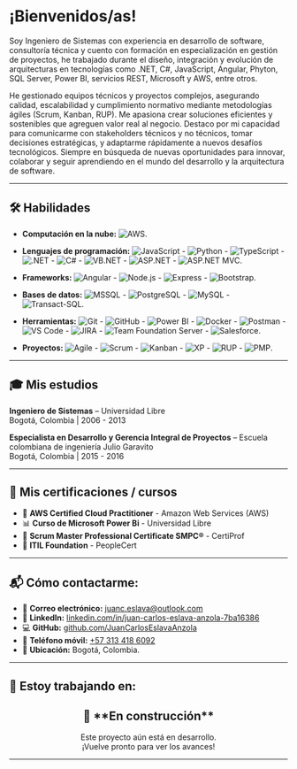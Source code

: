 # ¡Bienvenidos/as! 

Soy Ingeniero de Sistemas con experiencia en desarrollo de software, consultoría técnica y cuento con formación en especialización en gestión de proyectos, he trabajado durante el diseño, integración y evolución de arquitecturas en tecnologías como .NET, C#, JavaScript, Angular, Phyton, SQL Server, Power BI, servicios REST, Microsoft y AWS, entre otros.

He gestionado equipos técnicos y proyectos complejos, asegurando calidad, escalabilidad y cumplimiento normativo mediante metodologías ágiles (Scrum, Kanban, RUP). Me apasiona crear soluciones eficientes y sostenibles que agreguen valor real al negocio. Destaco por mi capacidad para comunicarme con stakeholders técnicos y no técnicos, tomar decisiones estratégicas, y adaptarme rápidamente a nuevos desafíos tecnológicos. Siempre en búsqueda de nuevas oportunidades para innovar, colaborar y seguir aprendiendo en el mundo del desarrollo y la arquitectura de software.

---

## 🛠️ Habilidades

- **Computación en la nube:** ![AWS](https://img.shields.io/badge/Amazon%20Web%20Services-FF9900?logo=amazon-aws&logoColor=white).
- **Lenguajes de programación:** ![JavaScript](https://img.shields.io/badge/-JavaScript-black?style=flat-square&logo=javascript) - ![Python](https://img.shields.io/badge/Python-blue?logo=python&logoColor=white) - ![TypeScript](https://img.shields.io/badge/TypeScript-3178c6?logo=typescript&logoColor=white) - ![.NET](https://img.shields.io/badge/.NET-blueviolet?logo=dotnet&logoColor=white) - ![C#](https://img.shields.io/badge/C%23-239120?logo=dotnet&logoColor=white) - ![VB.NET](https://img.shields.io/badge/VB.NET-512BD4?logo=dotnet&logoColor=white) - ![ASP.NET](https://img.shields.io/badge/ASP.NET-512BD4?logo=dotnet&logoColor=white) - ![ASP.NET MVC](https://img.shields.io/badge/MVC-512BD4?logo=dotnet&logoColor=white).

- **Frameworks:** ![Angular](https://img.shields.io/badge/Angular-DD0031?logo=angular&logoColor=white) - ![Node.js](https://img.shields.io/badge/Node.js-339933?logo=node.js&logoColor=white) - ![Express](https://img.shields.io/badge/Express-000000?logo=express&logoColor=white) - ![Bootstrap](https://img.shields.io/badge/Bootstrap-7952B3?logo=bootstrap&logoColor=white).

- **Bases de datos:** ![MSSQL](https://img.shields.io/badge/MSSQL-CC2927?logo=microsoftsqlserver&logoColor=white) - ![PostgreSQL](https://img.shields.io/badge/PostgreSQL-4169E1?logo=postgresql&logoColor=white) - ![MySQL](https://img.shields.io/badge/MySQL-4479A1?logo=mysql&logoColor=white) - ![Transact-SQL](https://img.shields.io/badge/T--SQL-CC2927?logo=microsoftsqlserver&logoColor=white).

- **Herramientas:** ![Git](https://img.shields.io/badge/Git-F05032?logo=git&logoColor=white) - ![GitHub](https://img.shields.io/badge/GitHub-181717?logo=github) - ![Power BI](https://img.shields.io/badge/Power%20BI-F2C811?logo=powerbi&logoColor=black) - ![Docker](https://img.shields.io/badge/Docker-2496ED?logo=docker&logoColor=white) - ![Postman](https://img.shields.io/badge/Postman-FF6C37?logo=postman&logoColor=white) - ![VS Code](https://img.shields.io/badge/VS%20Code-007ACC?logo=visual-studio-code&logoColor=white) - ![JIRA](https://img.shields.io/badge/JIRA-0052CC?logo=jira&logoColor=white) - ![Team Foundation Server](https://img.shields.io/badge/TFS-2C2C2C?logo=azuredevops&logoColor=white) - ![Salesforce](https://img.shields.io/badge/Salesforce-00A1E0?logo=salesforce&logoColor=white).

- **Proyectos:** ![Agile](https://img.shields.io/badge/Agile-0277BD?logo=agile&logoColor=white) - ![Scrum](https://img.shields.io/badge/Scrum-6DB33F?logo=scrumalliance&logoColor=white) - ![Kanban](https://img.shields.io/badge/Kanban-0052CC?logo=trello&logoColor=white) - ![XP](https://img.shields.io/badge/XP-E53935) - ![RUP](https://img.shields.io/badge/RUP-0086D1) - ![PMP](https://img.shields.io/badge/PMP-DC143C?logo=pmi&logoColor=white).

---

## 🎓 Mis estudios

**Ingeniero de Sistemas** – Universidad Libre  
Bogotá, Colombia | 2006 - 2013

**Especialista en Desarrollo y Gerencia Integral de Proyectos** – Escuela colombiana de ingeniería Julio Garavito  
Bogotá, Colombia | 2015 - 2016

---

## 📜 Mis certificaciones / cursos

- 🏅 **AWS Certified Cloud Practitioner** - Amazon Web Services (AWS)
- 📊 **Curso de Microsoft Power Bi** - Universidad Libre
- 🏅 **Scrum Master Professional Certificate SMPC®** - CertiProf
- 🏅 **ITIL Foundation** - PeopleCert

---

## 📬 Cómo contactarme:

- 📧 **Correo electrónico:** [juanc.eslava@outlook.com](mailto:juanc.eslava@outlook.com)  
- 🔗 **LinkedIn:** [linkedin.com/in/juan-carlos-eslava-anzola-7ba16386](https://co.linkedin.com/in/juan-carlos-eslava-anzola-7ba16386)
- 💻 **GitHub:** [github.com/JuanCarlosEslavaAnzola](https://github.com/JuanCarlosEslavaAnzola)
- 📲 **Teléfono móvil:** [+57 313 418 6092](tel:+573134186092)
- 📍 **Ubicación:** Bogotá, Colombia.

---

## 🧪 Estoy trabajando en:

<h2 align="center">🚧 **En construcción**</h2>

<p align="center">
Este proyecto aún está en desarrollo.
</br> 
¡Vuelve pronto para ver los avances!
</p>

---
